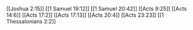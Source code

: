 [[Joshua 2:15]]
[[1 Samuel 19:12]]
[[1 Samuel 20:42]]
[[Acts 9:25]]
[[Acts 14:6]]
[[Acts 17:2]]
[[Acts 17:13]]
[[Acts 20:4]]
[[Acts 23:23]]
[[1 Thessalonians 2:2]]
